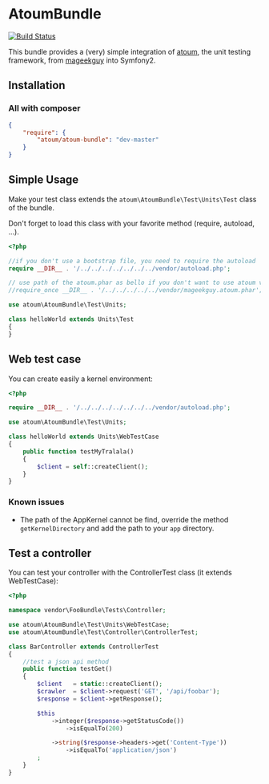 AtoumBundle
===========

[![Build Status](https://secure.travis-ci.org/atoum/AtoumBundle.png)](http://travis-ci.org/atoum/AtoumBundle)

This bundle provides a (very) simple integration of [atoum](https://github.com/atoum/atoum), the unit testing framework, from [mageekguy](https://github.com/mageekguy) into Symfony2.

## Installation

### All with composer

```json
{
    "require": {
        "atoum/atoum-bundle": "dev-master"
    }
}
```

## Simple Usage

Make your test class extends the `atoum\AtoumBundle\Test\Units\Test` class of the bundle.

Don't forget to load this class with your favorite method (require, autoload, ...).

``` php
<?php

//if you don't use a bootstrap file, you need to require the autoload
require __DIR__ . '/../../../../../../../vendor/autoload.php';

// use path of the atoum.phar as bello if you don't want to use atoum via composer
//require_once __DIR__ . '/../../../../../vendor/mageekguy.atoum.phar';

use atoum\AtoumBundle\Test\Units;

class helloWorld extends Units\Test
{
}
```

## Web test case

You can create easily a kernel environment:

``` php
<?php

require __DIR__ . '/../../../../../../../vendor/autoload.php';

use atoum\AtoumBundle\Test\Units;

class helloWorld extends Units\WebTestCase
{
    public function testMyTralala()
    {
        $client = self::createClient();
    }
}
```

### Known issues

- The path of the AppKernel cannot be find, override the method `getKernelDirectory` and add the path to your `app` directory.

## Test a controller

You can test your controller with the ControllerTest class (it extends WebTestCase):

``` php
<?php

namespace vendor\FooBundle\Tests\Controller;

use atoum\AtoumBundle\Test\Units\WebTestCase;
use atoum\AtoumBundle\Test\Controller\ControllerTest;

class BarController extends ControllerTest
{
    //test a json api method
    public function testGet()
    {
        $client   = static::createClient();
        $crawler  = $client->request('GET', '/api/foobar');
        $response = $client->getResponse();

        $this
            ->integer($response->getStatusCode())
                ->isEqualTo(200)

            ->string($response->headers->get('Content-Type'))
                ->isEqualTo('application/json')
        ;
    }
}
```
